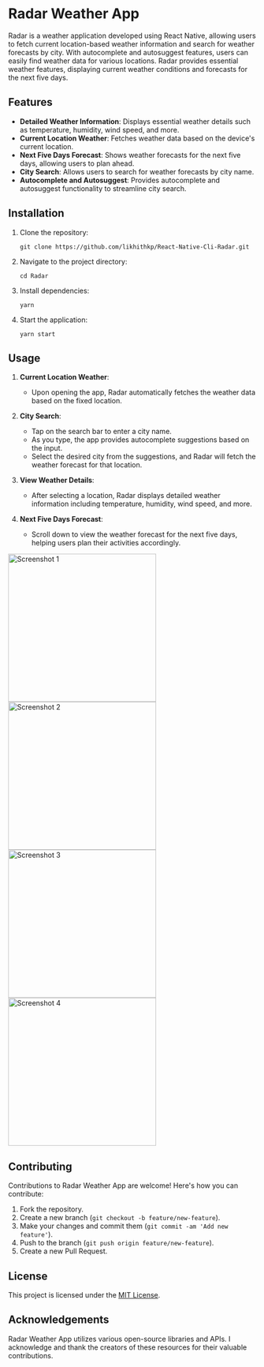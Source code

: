 # Radar Weather App

Radar is a weather application developed using React Native, allowing users to fetch current location-based weather information and search for weather forecasts by city. With autocomplete and autosuggest features, users can easily find weather data for various locations. Radar provides essential weather features, displaying current weather conditions and forecasts for the next five days.

## Features
- **Detailed Weather Information**: Displays essential weather details such as temperature, humidity, wind speed, and more.
- **Current Location Weather**: Fetches weather data based on the device's current location.
- **Next Five Days Forecast**: Shows weather forecasts for the next five days, allowing users to plan ahead.
- **City Search**: Allows users to search for weather forecasts by city name.
- **Autocomplete and Autosuggest**: Provides autocomplete and autosuggest functionality to streamline city search.

## Installation

1. Clone the repository:

   ```
   git clone https://github.com/likhithkp/React-Native-Cli-Radar.git
   ```

2. Navigate to the project directory:

   ```
   cd Radar
   ```

3. Install dependencies:

   ```
   yarn
   ```

4. Start the application:

   ```
   yarn start
   ```

## Usage

1. **Current Location Weather**:
   - Upon opening the app, Radar automatically fetches the weather data based on the fixed location.

2. **City Search**:
   - Tap on the search bar to enter a city name.
   - As you type, the app provides autocomplete suggestions based on the input.
   - Select the desired city from the suggestions, and Radar will fetch the weather forecast for that location.

3. **View Weather Details**:
   - After selecting a location, Radar displays detailed weather information including temperature, humidity, wind speed, and more.

4. **Next Five Days Forecast**:
   - Scroll down to view the weather forecast for the next five days, helping users plan their activities accordingly.
  
<img src="https://github.com/likhithkp/React-Native-Cli-Radar/assets/88890448/b477ca2f-b36e-4b81-90ef-c3a9d93850a9" alt="Screenshot 1" width="300">
<img src="https://github.com/likhithkp/React-Native-Cli-Radar/assets/88890448/aa0651c2-b628-40f2-8c2b-7e133b686de0" alt="Screenshot 2" width="300">
<img src="https://github.com/likhithkp/React-Native-Cli-Radar/assets/88890448/5ff6e0e3-7b14-4f13-9e92-ccf24e2ede31" alt="Screenshot 3" width="300">
<img src="https://github.com/likhithkp/React-Native-Cli-Radar/assets/88890448/e4551cd6-a234-414d-84f7-b0f8cb5e7825" alt="Screenshot 4" width="300">



## Contributing

Contributions to Radar Weather App are welcome! Here's how you can contribute:

1. Fork the repository.
2. Create a new branch (`git checkout -b feature/new-feature`).
3. Make your changes and commit them (`git commit -am 'Add new feature'`).
4. Push to the branch (`git push origin feature/new-feature`).
5. Create a new Pull Request.

## License

This project is licensed under the [MIT License](https://opensource.org/licenses/MIT).

## Acknowledgements

Radar Weather App utilizes various open-source libraries and APIs. I acknowledge and thank the creators of these resources for their valuable contributions.
